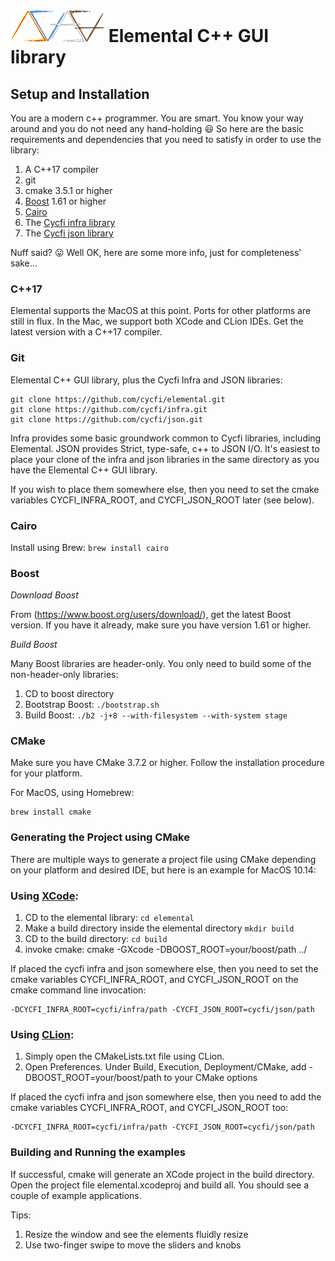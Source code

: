 # ![Elemental-Logo](images/elemental.png) Elemental C++ GUI library

## Setup and Installation

You are a modern c++ programmer. You are smart. You know your way around and
you do not need any hand-holding :smiley: So here are the basic requirements
and dependencies that you need to satisfy in order to use the library:

1. A C++17 compiler
2. git
3. cmake 3.5.1 or higher
4. [Boost](https://www.boost.org/) 1.61 or higher
5. [Cairo](https://cairographics.org/)
6. The [Cycfi infra library](https://github.com/cycfi/infra/)
7. The [Cycfi json library](https://github.com/cycfi/json/)

Nuff said? :stuck_out_tongue: Well OK, here are some more info, just for
completeness' sake...

### C++17

Elemental supports the MacOS at this point. Ports for other platforms are
still in flux. In the Mac, we support both XCode and CLion IDEs. Get the
latest version with a C++17 compiler.

### Git

Elemental C++ GUI library, plus the Cycfi Infra and JSON libraries:

```
git clone https://github.com/cycfi/elemental.git
git clone https://github.com/cycfi/infra.git
git clone https://github.com/cycfi/json.git
```

Infra provides some basic groundwork common to Cycfi libraries, including
Elemental. JSON provides Strict, type-safe, c++ to JSON I/O.  It's easiest to
place your clone of the infra and json libraries in the same directory as
you have the Elemental C++ GUI library.

If you wish to place them somewhere else, then you need to set the cmake
variables CYCFI_INFRA_ROOT, and CYCFI_JSON_ROOT later (see below).

### Cairo

Install using Brew: ```brew install cairo```

### Boost

*Download Boost*

From (https://www.boost.org/users/download/), get the latest Boost version.
If you have it already, make sure you have version 1.61 or higher.

*Build Boost*

Many Boost libraries are header-only. You only need to build some of the
non-header-only libraries:

1. CD to boost directory
2. Bootstrap Boost: ```./bootstrap.sh```
3. Build Boost: ```./b2 -j+8 --with-filesystem --with-system stage```


### CMake

Make sure you have CMake 3.7.2 or higher. Follow the installation procedure
for your platform.

For MacOS, using Homebrew:

```
brew install cmake
```
### Generating the Project using CMake

There are multiple ways to generate a project file using CMake depending on
your platform and desired IDE, but here is an example for MacOS 10.14:

### Using [XCode](https://developer.apple.com/xcode/):

1. CD to the elemental library: ```cd elemental```
2. Make a build directory inside the elemental directory ```mkdir build```
3. CD to the build directory: ```cd build```
4. invoke cmake: cmake -GXcode -DBOOST_ROOT=your/boost/path ../

If placed the cycfi infra and json somewhere else, then you need to set the
cmake variables CYCFI_INFRA_ROOT, and CYCFI_JSON_ROOT on the cmake command line
invocation:

```
-DCYCFI_INFRA_ROOT=cycfi/infra/path -CYCFI_JSON_ROOT=cycfi/json/path
```

### Using [CLion](https://www.jetbrains.com/clion/):

1. Simply open the CMakeLists.txt file using CLion.
2. Open Preferences. Under Build, Execution, Deployment/CMake, add
   -DBOOST_ROOT=your/boost/path to your CMake options

If placed the cycfi infra and json somewhere else, then you need to add the
cmake variables CYCFI_INFRA_ROOT, and CYCFI_JSON_ROOT too:

```
-DCYCFI_INFRA_ROOT=cycfi/infra/path -CYCFI_JSON_ROOT=cycfi/json/path
```

### Building and Running the examples

If successful, cmake will generate an XCode project in the build directory.
Open the project file elemental.xcodeproj and build all. You should see a
couple of example applications.

Tips:
1. Resize the window and see the elements fluidly resize
2. Use two-finger swipe to move the sliders and knobs
